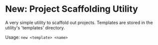 # New: Project Scaffolding Utility

A very simple utility to scaffold out projects.
Templates are stored in the utility's 'templates' directory.

Usage: `new <template> <name>`
